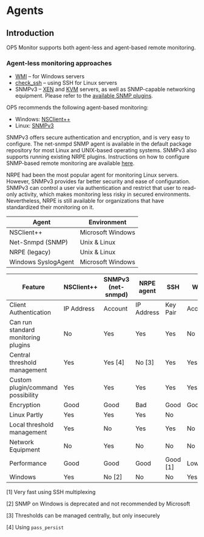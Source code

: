 # Agents

## **Introduction**

OP5 Monitor supports both agent-less and agent-based remote monitoring.

### Agent-less monitoring approaches

- [WMI](https://kb.op5.com/x/2oEK) – for Windows servers
- [check\_ssh](https://kb.op5.com/x/-gtS) – using SSH for Linux servers
- SNMPv3 – [XEN](https://kb.op5.com/x/joIK) and [KVM](https://kb.op5.com/x/jIIK) servers, as well as SNMP-capable networking equipment. Please refer to the [available SNMP plugins](https://kb.op5.com/x/2wtS).

OP5 recommends the following agent-based monitoring:

- Windows: [NSClient++](op5_NSClient++)
- Linux: [SNMPv3](https://kb.op5.com/pages/viewpage.action?pageId=14648365)

SNMPv3 offers secure authentication and encryption, and is very easy to configure. The net-snmpd SNMP agent is available in the default package repository for most Linux and UNIX-based operating systems. SNMPv3 also supports running existing NRPE plugins. Instructions on how to configure SNMP-based remote monitoring are available [here](https://kb.op5.com/x/LYTf).

NRPE had been the most popular agent for monitoring Linux servers. However, SNMPv3 provides far better security and ease of configuration. SNMPv3 can control a user via authentication and restrict that user to read-only activity, which makes monitoring less risky in secured environments. Nevertheless, NRPE is still available for organizations that have standardized their monitoring on it.

| **Agent** | **Environment** |
| ------------------- | ------------------------ |
| NSClient++ | Microsoft Windows |
| Net-Snmpd (SNMP) | Unix & Linux |
| NRPE (legacy) | Unix & Linux |
| Windows SyslogAgent | Microsoft Windows |

| **Feature** | **NSClient++** | **SNMPv3 (net-snmpd)** | **NRPE agent** | **SSH** | **WMI** |
| ----------------------------------- | -------------- | ---------------------- | -------------- | ------- | ------- |
| Client Authentication | IP Address | Account | IP Address | Key Pair | Account |
| Can run standard monitoring plugins | No | Yes | Yes | Yes | No |
| Central threshold management | Yes | Yes [4] | No [3] | Yes | Yes |
| Custom plugin/command possibility | Yes | Yes | Yes | Yes | Yes |
| Encryption | Good | Good | Bad | Good | Good |
| Linux	Partly | Yes | Yes | Yes | No |
| Local threshold management | Yes | No | Yes | Yes | No |
| Network Equipment | No | Yes | No | No | No |
| Performance | Good | Good | Good | Good [1] | Low |
| Windows | Yes | No [2] | No | No | Yes |

[1] Very fast using SSH multiplexing

[2] SNMP on Windows is deprecated and not recommended by Microsoft

[3] Thresholds can be managed centrally, but only insecurely

[4] Using `pass_persist`
